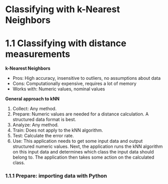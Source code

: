 # Classifying with k-Nearest Neighbors

# 1.1 Classifying with distance measurements

**k-Nearest Neighbors**

 - Pros: High accuracy, insensitive to outliers, no assumptions about data
 - Cons: Computationally expensive, requires a lot of memory
 - Works with: Numeric values, nominal values

**General approach to kNN**

1. Collect: Any method.
2. Prepare: Numeric values are needed for a distance calculation. A structured data format is best.
3. Analyze: Any method.
4. Train: Does not apply to the kNN algorithm.
5. Test: Calculate the error rate.
6. Use: This application needs to get some input data and output structured numeric values. Next, the application runs the kNN algorithm on this input data and determines which class the input data should belong to. The application then takes some action on the calculated class.

### 1.1.1 Prepare: importing data with Python


